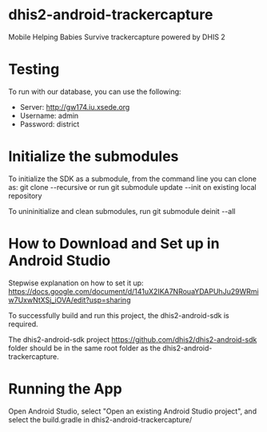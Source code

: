 # dhis2-android-trackercapture
Mobile Helping Babies Survive trackercapture powered by DHIS 2

# Testing
To run with our database, you can use the following:
- Server: http://gw174.iu.xsede.org
- Username: admin
- Password: district

# Initialize the submodules
To initialize the SDK as a submodule, from the command line you can clone as:
git clone --recursive
or run 
git submodule update --init
on existing local repository

To unininitialize and clean submodules, run git submodule deinit --all

# How to Download and Set up in Android Studio
Stepwise explanation on how to set it up: https://docs.google.com/document/d/141uX2IKA7NRouaYDAPUhJu29WRmiw7UxwNtXSj_iOVA/edit?usp=sharing 

To successfully build and run this project, the dhis2-android-sdk is required.

The dhis2-android-sdk project https://github.com/dhis2/dhis2-android-sdk folder should be in the same root folder as the dhis2-android-trackercapture.

# Running the App
 
Open Android Studio, select "Open an existing Android Studio project", and select the build.gradle in dhis2-android-trackercapture/
